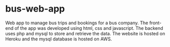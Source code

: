 # bus-web-app
Web app to manage bus trips and bookings for a bus company.
The front-end of the app was developed using html, css and javascript. The backend uses php and mysql to store and retrieve the data. The website is hosted on Heroku and the mysql database is hosted on AWS. 
